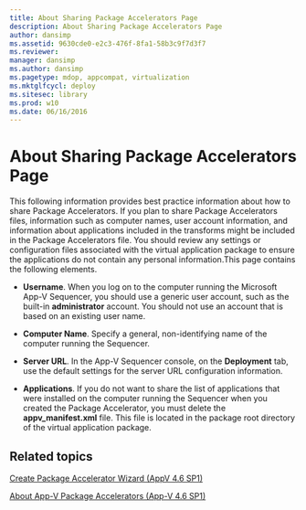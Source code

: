 ```yaml
---
title: About Sharing Package Accelerators Page
description: About Sharing Package Accelerators Page
author: dansimp
ms.assetid: 9630cde0-e2c3-476f-8fa1-58b3c9f7d3f7
ms.reviewer: 
manager: dansimp
ms.author: dansimp
ms.pagetype: mdop, appcompat, virtualization
ms.mktglfcycl: deploy
ms.sitesec: library
ms.prod: w10
ms.date: 06/16/2016
---
```



# About Sharing Package Accelerators Page


This following information provides best practice information about how to share Package Accelerators. If you plan to share Package Accelerators files, information such as computer names, user account information, and information about applications included in the transforms might be included in the Package Accelerators file. You should review any settings or configuration files associated with the virtual application package to ensure the applications do not contain any personal information.This page contains the following elements.

-   **Username**. When you log on to the computer running the Microsoft App-V Sequencer, you should use a generic user account, such as the built-in **administrator** account. You should not use an account that is based on an existing user name.

-   **Computer Name**. Specify a general, non-identifying name of the computer running the Sequencer.

-   **Server URL**. In the App-V Sequencer console, on the **Deployment** tab, use the default settings for the server URL configuration information.

-   **Applications**. If you do not want to share the list of applications that were installed on the computer running the Sequencer when you created the Package Accelerator, you must delete the **appv\_manifest.xml** file. This file is located in the package root directory of the virtual application package.

## Related topics


[Create Package Accelerator Wizard (AppV 4.6 SP1)](create-package-accelerator-wizard--appv-46-sp1-.md)

[About App-V Package Accelerators (App-V 4.6 SP1)](about-app-v-package-accelerators--app-v-46-sp1-.md)

 

 





